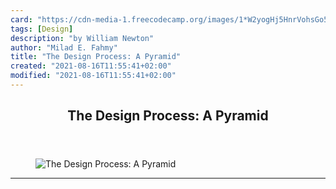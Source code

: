 ```yaml
---
card: "https://cdn-media-1.freecodecamp.org/images/1*W2yogHj5HnrVohsGo5dt9g.jpeg"
tags: [Design]
description: "by William Newton"
author: "Milad E. Fahmy"
title: "The Design Process: A Pyramid"
created: "2021-08-16T11:55:41+02:00"
modified: "2021-08-16T11:55:41+02:00"
---
```

<div class="site-wrapper">
<main id="site-main" class="site-main outer">
<div class="inner">
<article class="post-full post tag-design tag-design-process tag-ux tag-user-experience tag-technology ">
<header class="post-full-header">
<h1 class="post-full-title">The Design Process: A Pyramid</h1>
</header>
<figure class="post-full-image">
<picture>
<source media="(max-width: 700px)" sizes="1px" srcset="data:image/gif;base64,R0lGODlhAQABAIAAAAAAAP///yH5BAEAAAAALAAAAAABAAEAAAIBRAA7 1w">
<source media="(min-width: 701px)" sizes="(max-width: 800px) 400px,
(max-width: 1170px) 700px,
1400px" srcset="https://cdn-media-1.freecodecamp.org/images/1*W2yogHj5HnrVohsGo5dt9g.jpeg 300w,
https://cdn-media-1.freecodecamp.org/images/1*W2yogHj5HnrVohsGo5dt9g.jpeg 600w,
https://cdn-media-1.freecodecamp.org/images/1*W2yogHj5HnrVohsGo5dt9g.jpeg 1000w,
https://cdn-media-1.freecodecamp.org/images/1*W2yogHj5HnrVohsGo5dt9g.jpeg 2000w">
<img onerror="this.style.display='none'" src="https://cdn-media-1.freecodecamp.org/images/1*W2yogHj5HnrVohsGo5dt9g.jpeg" alt="The Design Process: A Pyramid">
</picture>
</figure>
<section class="post-full-content">
<div class="post-content medium-migrated-article">
</div>
<hr>
</section>
</article>
</div>
</main>
</div>
<!-- Google Tag Manager (noscript) -->
<!-- End Google Tag Manager (noscript) -->
